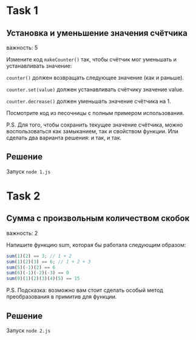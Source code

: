 # Task 1
## Установка и уменьшение значения счётчика
важность: 5

Измените код `makeCounter()` так, чтобы счётчик мог уменьшать и устанавливать значение:

`counter()` должен возвращать следующее значение (как и раньше).

`counter.set(value)` должен устанавливать счётчику значение value.

`counter.decrease()` должен уменьшать значение счётчика на 1.

Посмотрите код из песочницы с полным примером использования.

P.S. Для того, чтобы сохранить текущее значение счётчика, можно воспользоваться как замыканием, так и свойством функции. Или сделать два варианта решения: и так, и так.

## Решение
Запуск `node 1.js`

# Task 2
## Сумма с произвольным количеством скобок
важность: 2

Напишите функцию sum, которая бы работала следующим образом:
```js
sum(1)(2) == 3; // 1 + 2
sum(1)(2)(3) == 6; // 1 + 2 + 3
sum(5)(-1)(2) == 6
sum(6)(-1)(-2)(-3) == 0
sum(0)(1)(2)(3)(4)(5) == 15
```
P.S. Подсказка: возможно вам стоит сделать особый метод преобразования в примитив для функции.

## Решение
Запуск `node 2.js`